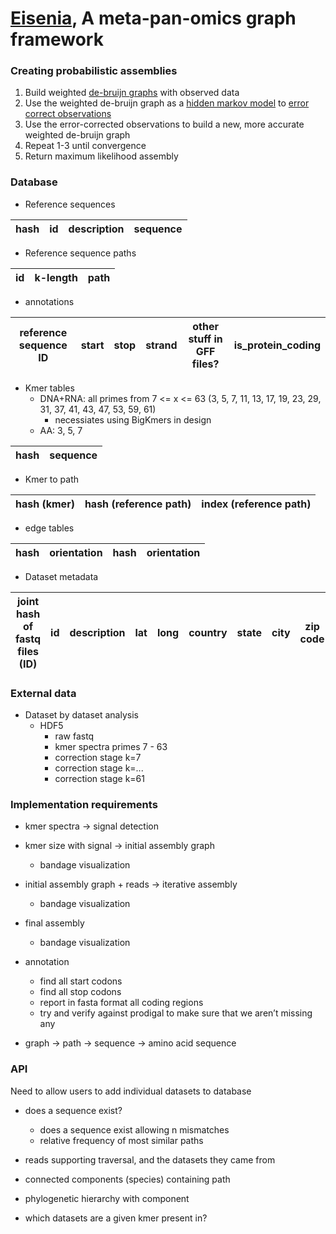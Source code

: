 # [Eisenia](https://en.wikipedia.org/wiki/Eisenia_fetida), A meta-pan-omics graph framework

<!-- [![Dev](https://img.shields.io/badge/docs-dev-blue.svg)](https://cameronprybol.gitlab.io/Eisenia.jl/dev) -->
<!-- [![Build Status](https://github.com/cjprybol/Eisenia.jl/badges/master/pipeline.svg)](https://github.com/cjprybol/Eisenia.jl/pipelines) -->
<!-- [![Coverage](https://github.com/cjprybol/Eisenia.jl/badges/master/coverage.svg)](https://github.com/cjprybol/Eisenia.jl/commits/master) -->
<!-- [![Build Status](https://ci.appveyor.com/api/projects/status/github/cjprybol/Eisenia.jl?svg=true)](https://ci.appveyor.com/project/cjprybol/Eisenia-jl) -->
<!-- [![Build Status](https://cloud.drone.io/api/badges/cjprybol/Eisenia.jl/status.svg)](https://cloud.drone.io/cjprybol/Eisenia.jl) -->
<!-- [![Coverage](https://codecov.io/gh/cjprybol/Eisenia.jl/branch/master/graph/badge.svg)](https://codecov.io/gh/cjprybol/Eisenia.jl) -->
<!-- [![ColPrac: Contributor's Guide on Collaborative Practices for Community Packages](https://img.shields.io/badge/ColPrac-Contributor's%20Guide-blueviolet)](https://github.com/SciML/ColPrac) -->

### Creating probabilistic assemblies
1. Build weighted [de-bruijn graphs](https://en.wikipedia.org/wiki/De_Bruijn_graph) with observed data
2. Use the weighted de-bruijn graph as a [hidden markov model](https://en.wikipedia.org/wiki/Hidden_Markov_model) to [error correct observations](https://en.wikipedia.org/wiki/Viterbi_algorithm)
3. Use the error-corrected observations to build a new, more accurate weighted de-bruijn graph
4. Repeat 1-3 until convergence
5. Return maximum likelihood assembly

### Database
- Reference sequences

| hash | id | description | sequence |
|------|----|-------------|----------|

- Reference sequence paths

| id | k-length | path |
|----|----------|------|

- annotations

| reference sequence ID | start | stop | strand | other stuff in GFF files? | is_protein_coding |
|-----------------------|-------|------|--------|---------------------------|-------------------|

- Kmer tables
  - DNA+RNA: all primes from 7 <= x <= 63 (3, 5, 7, 11, 13, 17, 19, 23, 29, 31, 37, 41, 43, 47, 53, 59, 61)
    - necessiates using BigKmers in design
  - AA: 3, 5, 7

| hash | sequence |
|------|----------|

- Kmer to path

| hash (kmer) | hash (reference path) | index (reference path) |
|-------------|-----------------------|------------------------|

- edge tables

| hash | orientation | hash | orientation |
|------|-------------|------|-------------|

- Dataset metadata

| joint hash of fastq files (ID) | id | description | lat | long | country | state | city | zip code | source type |
|--------------------------------|----|-------------|-----|------|---------|-------|------|----------|-------------|

### External data

- Dataset by dataset analysis
  - HDF5
    - raw fastq
    - kmer spectra primes 7 - 63
    - correction stage k=7
    - correction stage k=...
    - correction stage k=61

### Implementation requirements

- kmer spectra -> signal detection
- kmer size with signal -> initial assembly graph
    - bandage visualization
- initial assembly graph + reads -> iterative assembly
    - bandage visualization
- final assembly
    - bandage visualization
- annotation
    - find all start codons
    - find all stop codons
    - report in fasta format all coding regions
    - try and verify against prodigal to make sure that we aren’t missing any

- graph -> path -> sequence -> amino acid sequence

### API

Need to allow users to add individual datasets to database

- does a sequence exist?
  - does a sequence exist allowing n mismatches
  - relative frequency of most similar paths
- reads supporting traversal, and the datasets they came from
- connected components (species) containing path
- phylogenetic hierarchy with component



- which datasets are a given kmer present in?
